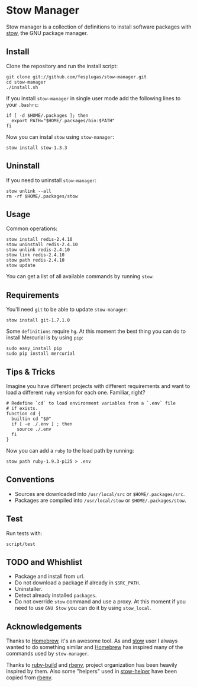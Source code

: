 Stow Manager
============

Stow manager is a collection of definitions to install software
packages with [stow], the GNU package manager.


Install
-------

Clone the repository and run the install script:

    git clone git://github.com/fesplugas/stow-manager.git
    cd stow-manager
    ./install.sh

If you install `stow-manager` in single user mode add the following
lines to your `.bashrc`:

    if [ -d $HOME/.packages ]; then
      export PATH="$HOME/.packages/bin:$PATH"
    fi

Now you can instal `stow` using `stow-manager`:

    stow install stow-1.3.3


Uninstall
---------

If you need to uninstall `stow-manager`:

    stow unlink --all
    rm -rf $HOME/.packages/stow


Usage
-----

Common operations:

    stow install redis-2.4.10
    stow uninstall redis-2.4.10
    stow unlink redis-2.4.10
    stow link redis-2.4.10
    stow path redis-2.4.10
    stow update

You can get a list of all available commands by running `stow`.


Requirements
------------

You'll need `git` to be able to update `stow-manager`:

    stow install git-1.7.1.0

Some `definitions` require `hg`. At this moment the best thing you can
do to install Mercurial is by using `pip`:

    sudo easy_install pip
    sudo pip install mercurial


Tips & Tricks
-------------

Imagine you have different projects with different requirements and
want to load a different `ruby` version for each one. Familiar, right?

    # Redefine `cd` to load environment variables from a `.env` file
    # if exists.
    function cd {
      builtin cd "$@"
      if [ -e ./.env ] ; then
        source ./.env
      fi
    }

Now you can add a `ruby` to the load path by running:

    stow path ruby-1.9.3-p125 > .env


Conventions
-----------

- Sources are downloaded into `/usr/local/src` or `$HOME/.packages/src`.
- Packages are compiled into `/usr/local/stow` or `$HOME/.packages/stow`.


Test
----

Run tests with:

    script/test


TODO and Whishlist
------------------

- Package and install from url.
- Do not download a package if already in `$SRC_PATH`.
- Uninstaller.
- Detect already installed `packages`.
- Do not override `stow` command and use a proxy. At this moment if you
  need to use `GNU Stow` you can do it by using `stow_local`.


Acknowledgements
----------------

Thanks to [Homebrew], it's an awesome tool. As and [stow] user I
always wanted to do something similar and [Homebrew] has inspired
many of the commands used by `stow-manager`.

Thanks to [ruby-build] and [rbenv], project organization has been
heavily inspired by them. Also some "helpers" used in [stow-helper]
have been copied from [rbenv].


[stow]: http://www.gnu.org/s/stow/
[ubuntu]: http://www.ubuntu.com/
[redhat]: http://www.redhat.com/
[Homebrew]: https://github.com/mxcl/homebrew
[ruby-build]: https://github.com/sstephenson/ruby-build
[rbenv]: https://github.com/sstephenson/rbenv
[stow-helper]: https://github.com/fesplugas/stow-manager/blob/master/libexec/stow-helper
